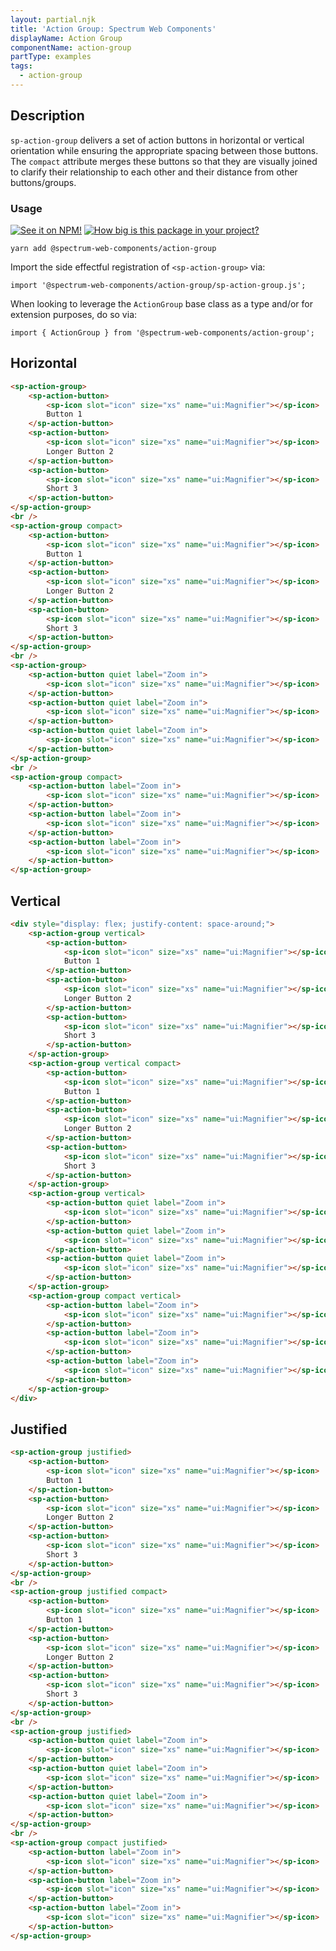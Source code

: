 ```yaml
---
layout: partial.njk
title: 'Action Group: Spectrum Web Components'
displayName: Action Group
componentName: action-group
partType: examples
tags:
  - action-group
---
```

## Description

`sp-action-group` delivers a set of action buttons in horizontal or vertical orientation while ensuring the appropriate spacing between those buttons. The `compact` attribute merges these buttons so that they are visually joined to clarify their relationship to each other and their distance from other buttons/groups.

### Usage

[![See it on NPM!](https://img.shields.io/npm/v/@spectrum-web-components/action-group?style=for-the-badge)](https://www.npmjs.com/package/@spectrum-web-components/action-group)
[![How big is this package in your project?](https://img.shields.io/bundlephobia/minzip/@spectrum-web-components/action-group?style=for-the-badge)](https://bundlephobia.com/result?p=@spectrum-web-components/action-group)

```
yarn add @spectrum-web-components/action-group
```

Import the side effectful registration of `<sp-action-group>` via:

```
import '@spectrum-web-components/action-group/sp-action-group.js';
```

When looking to leverage the `ActionGroup` base class as a type and/or for extension purposes, do so via:

```
import { ActionGroup } from '@spectrum-web-components/action-group';
```

## Horizontal

<sp-icons-medium></sp-icons-medium>

```html
<sp-action-group>
    <sp-action-button>
        <sp-icon slot="icon" size="xs" name="ui:Magnifier"></sp-icon>
        Button 1
    </sp-action-button>
    <sp-action-button>
        <sp-icon slot="icon" size="xs" name="ui:Magnifier"></sp-icon>
        Longer Button 2
    </sp-action-button>
    <sp-action-button>
        <sp-icon slot="icon" size="xs" name="ui:Magnifier"></sp-icon>
        Short 3
    </sp-action-button>
</sp-action-group>
<br />
<sp-action-group compact>
    <sp-action-button>
        <sp-icon slot="icon" size="xs" name="ui:Magnifier"></sp-icon>
        Button 1
    </sp-action-button>
    <sp-action-button>
        <sp-icon slot="icon" size="xs" name="ui:Magnifier"></sp-icon>
        Longer Button 2
    </sp-action-button>
    <sp-action-button>
        <sp-icon slot="icon" size="xs" name="ui:Magnifier"></sp-icon>
        Short 3
    </sp-action-button>
</sp-action-group>
<br />
<sp-action-group>
    <sp-action-button quiet label="Zoom in">
        <sp-icon slot="icon" size="xs" name="ui:Magnifier"></sp-icon>
    </sp-action-button>
    <sp-action-button quiet label="Zoom in">
        <sp-icon slot="icon" size="xs" name="ui:Magnifier"></sp-icon>
    </sp-action-button>
    <sp-action-button quiet label="Zoom in">
        <sp-icon slot="icon" size="xs" name="ui:Magnifier"></sp-icon>
    </sp-action-button>
</sp-action-group>
<br />
<sp-action-group compact>
    <sp-action-button label="Zoom in">
        <sp-icon slot="icon" size="xs" name="ui:Magnifier"></sp-icon>
    </sp-action-button>
    <sp-action-button label="Zoom in">
        <sp-icon slot="icon" size="xs" name="ui:Magnifier"></sp-icon>
    </sp-action-button>
    <sp-action-button label="Zoom in">
        <sp-icon slot="icon" size="xs" name="ui:Magnifier"></sp-icon>
    </sp-action-button>
</sp-action-group>
```

## Vertical

```html
<div style="display: flex; justify-content: space-around;">
    <sp-action-group vertical>
        <sp-action-button>
            <sp-icon slot="icon" size="xs" name="ui:Magnifier"></sp-icon>
            Button 1
        </sp-action-button>
        <sp-action-button>
            <sp-icon slot="icon" size="xs" name="ui:Magnifier"></sp-icon>
            Longer Button 2
        </sp-action-button>
        <sp-action-button>
            <sp-icon slot="icon" size="xs" name="ui:Magnifier"></sp-icon>
            Short 3
        </sp-action-button>
    </sp-action-group>
    <sp-action-group vertical compact>
        <sp-action-button>
            <sp-icon slot="icon" size="xs" name="ui:Magnifier"></sp-icon>
            Button 1
        </sp-action-button>
        <sp-action-button>
            <sp-icon slot="icon" size="xs" name="ui:Magnifier"></sp-icon>
            Longer Button 2
        </sp-action-button>
        <sp-action-button>
            <sp-icon slot="icon" size="xs" name="ui:Magnifier"></sp-icon>
            Short 3
        </sp-action-button>
    </sp-action-group>
    <sp-action-group vertical>
        <sp-action-button quiet label="Zoom in">
            <sp-icon slot="icon" size="xs" name="ui:Magnifier"></sp-icon>
        </sp-action-button>
        <sp-action-button quiet label="Zoom in">
            <sp-icon slot="icon" size="xs" name="ui:Magnifier"></sp-icon>
        </sp-action-button>
        <sp-action-button quiet label="Zoom in">
            <sp-icon slot="icon" size="xs" name="ui:Magnifier"></sp-icon>
        </sp-action-button>
    </sp-action-group>
    <sp-action-group compact vertical>
        <sp-action-button label="Zoom in">
            <sp-icon slot="icon" size="xs" name="ui:Magnifier"></sp-icon>
        </sp-action-button>
        <sp-action-button label="Zoom in">
            <sp-icon slot="icon" size="xs" name="ui:Magnifier"></sp-icon>
        </sp-action-button>
        <sp-action-button label="Zoom in">
            <sp-icon slot="icon" size="xs" name="ui:Magnifier"></sp-icon>
        </sp-action-button>
    </sp-action-group>
</div>
```

## Justified

```html
<sp-action-group justified>
    <sp-action-button>
        <sp-icon slot="icon" size="xs" name="ui:Magnifier"></sp-icon>
        Button 1
    </sp-action-button>
    <sp-action-button>
        <sp-icon slot="icon" size="xs" name="ui:Magnifier"></sp-icon>
        Longer Button 2
    </sp-action-button>
    <sp-action-button>
        <sp-icon slot="icon" size="xs" name="ui:Magnifier"></sp-icon>
        Short 3
    </sp-action-button>
</sp-action-group>
<br />
<sp-action-group justified compact>
    <sp-action-button>
        <sp-icon slot="icon" size="xs" name="ui:Magnifier"></sp-icon>
        Button 1
    </sp-action-button>
    <sp-action-button>
        <sp-icon slot="icon" size="xs" name="ui:Magnifier"></sp-icon>
        Longer Button 2
    </sp-action-button>
    <sp-action-button>
        <sp-icon slot="icon" size="xs" name="ui:Magnifier"></sp-icon>
        Short 3
    </sp-action-button>
</sp-action-group>
<br />
<sp-action-group justified>
    <sp-action-button quiet label="Zoom in">
        <sp-icon slot="icon" size="xs" name="ui:Magnifier"></sp-icon>
    </sp-action-button>
    <sp-action-button quiet label="Zoom in">
        <sp-icon slot="icon" size="xs" name="ui:Magnifier"></sp-icon>
    </sp-action-button>
    <sp-action-button quiet label="Zoom in">
        <sp-icon slot="icon" size="xs" name="ui:Magnifier"></sp-icon>
    </sp-action-button>
</sp-action-group>
<br />
<sp-action-group compact justified>
    <sp-action-button label="Zoom in">
        <sp-icon slot="icon" size="xs" name="ui:Magnifier"></sp-icon>
    </sp-action-button>
    <sp-action-button label="Zoom in">
        <sp-icon slot="icon" size="xs" name="ui:Magnifier"></sp-icon>
    </sp-action-button>
    <sp-action-button label="Zoom in">
        <sp-icon slot="icon" size="xs" name="ui:Magnifier"></sp-icon>
    </sp-action-button>
</sp-action-group>
```

